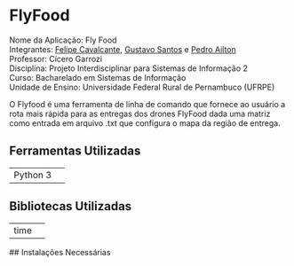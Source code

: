 # FlyFood
Nome da Aplicação: Fly Food  
Integrantes: [Felipe Cavalcante](https://github.com/Felipecs22), [Gustavo Santos](https://github.com/GustavoSantosgcs) e [Pedro Ailton](https://github.com/pedroailton)  
Professor: Cícero Garrozi  
Disciplina: Projeto Interdisciplinar para Sistemas de Informação 2  
Curso: Bacharelado em Sistemas de Informação  
Unidade de Ensino: Universidade Federal Rural de Pernambuco (UFRPE)  

O Flyfood é uma ferramenta de linha de comando que fornece ao usuário a rota mais rápida para as entregas dos drones FlyFood dada uma matriz como entrada em arquivo .txt que configura o mapa da região de entrega.

## Ferramentas Utilizadas
<table>
  <tr>
    <td>Python 3</td>
    <td></td>
  </tr>
</table>

## Bibliotecas Utilizadas
<table>
  <tr>
    <td>time</td>
    <td></td>
  </tr>
</table>
## Instalações Necessárias
